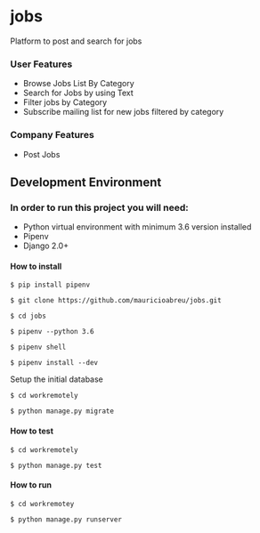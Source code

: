 # jobs
Platform to post and search for jobs

### User Features
- Browse Jobs List By Category
- Search for Jobs by using Text
- Filter jobs by Category
- Subscribe mailing list for new jobs filtered by category

### Company Features
- Post Jobs


## Development Environment

### In order to run this project you will need:

- Python virtual environment with minimum 3.6 version installed
- Pipenv
- Django 2.0+

#### How to install

```
$ pip install pipenv

$ git clone https://github.com/mauricioabreu/jobs.git

$ cd jobs

$ pipenv --python 3.6

$ pipenv shell

$ pipenv install --dev
```

Setup the initial database
```
$ cd workremotely

$ python manage.py migrate
```


#### How to test

```
$ cd workremotely

$ python manage.py test
```

#### How to run
```
$ cd workremotey

$ python manage.py runserver
```

